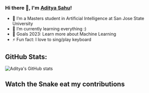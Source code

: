 ### Hi there 👋, I'm <a href="https://www.linkedin.com/in/adityasahuvns/" target="_blank">Aditya Sahu</a>!



- 🔭 I’m a Masters student in Artificial Intelligence at San Jose State University
- 🌱 I’m currently learning everything :)
- 🥅  Goals 2023: Learn more about Machine Learning
- ⚡ Fun fact: I love to sing/play keyboard 


## GitHub Stats:


![Aditya's GitHub stats](https://github-readme-stats.vercel.app/api?username=adityasahugit&include_all_commits=true)


## Watch the Snake eat my contributions

